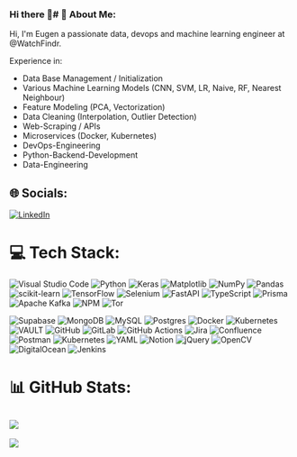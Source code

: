 ### Hi there 👋# 💫 About Me:
Hi, I'm Eugen a passionate data, devops and machine learning engineer at @WatchFindr.

Experience in:
- Data Base Management / Initialization
- Various Machine Learning Models (CNN, SVM, LR, Naive, RF, Nearest Neighbour)
- Feature Modeling (PCA, Vectorization)
- Data Cleaning (Interpolation, Outlier Detection)
- Web-Scraping / APIs
- Microservices (Docker, Kubernetes)
- DevOps-Engineering
- Python-Backend-Development
- Data-Engineering

## 🌐 Socials:
[![LinkedIn](https://img.shields.io/badge/LinkedIn-%230077B5.svg?logo=linkedin&logoColor=white)](https://www.linkedin.com/in/eugen-schubin-b70a12275/) 

# 💻 Tech Stack:
![Visual Studio Code](https://img.shields.io/badge/Visual%20Studio%20Code-0078d7.svg?style=for-the-badge&logo=visual-studio-code&logoColor=white) ![Python](https://img.shields.io/badge/python-3670A0?style=for-the-badge&logo=python&logoColor=ffdd54) ![Keras](https://img.shields.io/badge/Keras-%23D00000.svg?style=for-the-badge&logo=Keras&logoColor=white) ![Matplotlib](https://img.shields.io/badge/Matplotlib-%23ffffff.svg?style=for-the-badge&logo=Matplotlib&logoColor=black) ![NumPy](https://img.shields.io/badge/numpy-%23013243.svg?style=for-the-badge&logo=numpy&logoColor=white) ![Pandas](https://img.shields.io/badge/pandas-%23150458.svg?style=for-the-badge&logo=pandas&logoColor=white) ![scikit-learn](https://img.shields.io/badge/scikit--learn-%23F7931E.svg?style=for-the-badge&logo=scikit-learn&logoColor=white) ![TensorFlow](https://img.shields.io/badge/TensorFlow-%23FF6F00.svg?style=for-the-badge&logo=TensorFlow&logoColor=white) ![Selenium](https://img.shields.io/badge/-selenium-%43B02A?style=for-the-badge&logo=selenium&logoColor=white) ![FastAPI](https://img.shields.io/badge/FastAPI-005571?style=for-the-badge&logo=fastapi) ![TypeScript](https://img.shields.io/badge/typescript-%23323330.svg?style=for-the-badge&logo=typescript&logoColor=%23007ACC) ![Prisma](https://img.shields.io/badge/Prisma-3982CE?style=for-the-badge&logo=Prisma&logoColor=white) ![Apache Kafka](https://img.shields.io/badge/Apache%20Kafka-000?style=for-the-badge&logo=apachekafka) ![NPM](https://img.shields.io/badge/NPM-%23CB3837.svg?style=for-the-badge&logo=npm&logoColor=white) ![Tor](https://img.shields.io/badge/Tor-7D4698?style=for-the-badge&logo=Tor-Browser&logoColor=white)

![Supabase](https://img.shields.io/badge/Supabase-3ECF8E?style=for-the-badge&logo=supabase&logoColor=white) ![MongoDB](https://img.shields.io/badge/MongoDB-%234ea94b.svg?style=for-the-badge&logo=mongodb&logoColor=white) ![MySQL](https://img.shields.io/badge/mysql-%2300000f.svg?style=for-the-badge&logo=mysql&logoColor=white) ![Postgres](https://img.shields.io/badge/postgres-%23316192.svg?style=for-the-badge&logo=postgresql&logoColor=white) ![Docker](https://img.shields.io/badge/docker-%230db7ed.svg?style=for-the-badge&logo=docker&logoColor=white) ![Kubernetes](https://img.shields.io/badge/kubernetes-%23326ce5.svg?style=for-the-badge&logo=kubernetes&logoColor=white) ![VAULT](https://img.shields.io/badge/vault-FFEC6E.svg?style=for-the-badge&logo=vault&logoColor=white&color=%23FFEC6E) ![GitHub](https://img.shields.io/badge/github-%23121011.svg?style=for-the-badge&logo=github&logoColor=white) ![GitLab](https://img.shields.io/badge/gitlab-%23181717.svg?style=for-the-badge&logo=gitlab&logoColor=white) ![GitHub Actions](https://img.shields.io/badge/github%20actions-%232671E5.svg?style=for-the-badge&logo=githubactions&logoColor=white) ![Jira](https://img.shields.io/badge/jira-%230A0FFF.svg?style=for-the-badge&logo=jira&logoColor=white) ![Confluence](https://img.shields.io/badge/confluence-%23172BF4.svg?style=for-the-badge&logo=confluence&logoColor=white) ![Postman](https://img.shields.io/badge/Postman-FF6C37?style=for-the-badge&logo=postman&logoColor=white) ![Kubernetes](https://img.shields.io/badge/kubernetes-%23326ce5.svg?style=for-the-badge&logo=kubernetes&logoColor=white) ![YAML](https://img.shields.io/badge/yaml-%23ffffff.svg?style=for-the-badge&logo=yaml&logoColor=151515) ![Notion](https://img.shields.io/badge/Notion-%23000000.svg?style=for-the-badge&logo=notion&logoColor=white) ![jQuery](https://img.shields.io/badge/jquery-%230769AD.svg?style=for-the-badge&logo=jquery&logoColor=white) ![OpenCV](https://img.shields.io/badge/opencv-%23white.svg?style=for-the-badge&logo=opencv&logoColor=white) ![DigitalOcean](https://img.shields.io/badge/DigitalOcean-%230167ff.svg?style=for-the-badge&logo=digitalOcean&logoColor=white) ![Jenkins](https://img.shields.io/badge/jenkins-%232C5263.svg?style=for-the-badge&logo=jenkins&logoColor=white)

# 📊 GitHub Stats:
![](https://github-readme-streak-stats.herokuapp.com/?user=Schubin97&theme=dark&hide_border=false)<br/>
---
[![](https://visitcount.itsvg.in/api?id=Schubin97&icon=0&color=0)](https://visitcount.itsvg.in)

